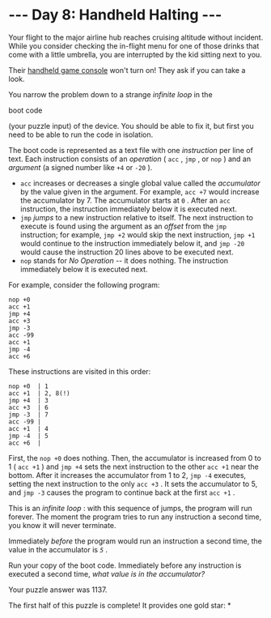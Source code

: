 # --- Day 8: Handheld Halting ---


 Your flight to the major airline hub reaches cruising altitude without incident. While you consider checking the in-flight menu for one of those drinks that come with a little umbrella, you are interrupted by the kid sitting next to you.
 



 Their
 [handheld game console](https://en.wikipedia.org/wiki/Handheld_game_console) 
 won't turn on! They ask if you can take a look.
 



 You narrow the problem down to a strange
 *infinite loop* 
 in the
 
 boot code
 
 (your puzzle input) of the device. You should be able to fix it, but first you need to be able to run the code in isolation.
 



 The boot code is represented as a text file with one
 *instruction* 
 per line of text. Each instruction consists of an
 *operation* 
 (
 `acc` 
 ,
 `jmp` 
 , or
 `nop` 
 ) and an
 *argument* 
 (a signed number like
 `+4` 
 or
 `-20` 
 ).
 


- `acc` 
 increases or decreases a single global value called the
 *accumulator* 
 by the value given in the argument. For example,
 `acc +7` 
 would increase the accumulator by 7. The accumulator starts at
 `0` 
 . After an
 `acc` 
 instruction, the instruction immediately below it is executed next.
- `jmp` 
*jumps* 
 to a new instruction relative to itself. The next instruction to execute is found using the argument as an
 *offset* 
 from the
 `jmp` 
 instruction; for example,
 `jmp +2` 
 would skip the next instruction,
 `jmp +1` 
 would continue to the instruction immediately below it, and
 `jmp -20` 
 would cause the instruction 20 lines above to be executed next.
- `nop` 
 stands for
 *No Operation* 
 -- it does nothing. The instruction immediately below it is executed next.



 For example, consider the following program:
 



```
nop +0
acc +1
jmp +4
acc +3
jmp -3
acc -99
acc +1
jmp -4
acc +6

```


 These instructions are visited in this order:
 



```
nop +0  | 1
acc +1  | 2, 8(!)
jmp +4  | 3
acc +3  | 6
jmp -3  | 7
acc -99 |
acc +1  | 4
jmp -4  | 5
acc +6  |

```


 First, the
 `nop +0` 
 does nothing. Then, the accumulator is increased from 0 to 1 (
 `acc +1` 
 ) and
 `jmp +4` 
 sets the next instruction to the other
 `acc +1` 
 near the bottom. After it increases the accumulator from 1 to 2,
 `jmp -4` 
 executes, setting the next instruction to the only
 `acc +3` 
 . It sets the accumulator to 5, and
 `jmp -3` 
 causes the program to continue back at the first
 `acc +1` 
 .
 



 This is an
 *infinite loop* 
 : with this sequence of jumps, the program will run forever. The moment the program tries to run any instruction a second time, you know it will never terminate.
 



 Immediately
 *before* 
 the program would run an instruction a second time, the value in the accumulator is
 *`5`*
 .
 



 Run your copy of the boot code. Immediately before any instruction is executed a second time,
 *what value is in the accumulator?* 

Your puzzle answer was 1137.

The first half of this puzzle is complete! It provides one gold star: *



